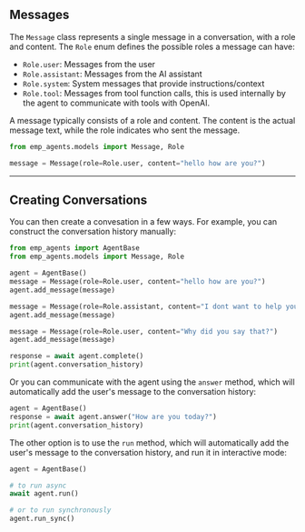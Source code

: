 ## Messages

The `Message` class represents a single message in a conversation, with a role and content. The `Role` enum defines the possible roles a message can have:

- `Role.user`: Messages from the user
- `Role.assistant`: Messages from the AI assistant
- `Role.system`: System messages that provide instructions/context
- `Role.tool`: Messages from tool function calls, this is used internally by the agent to communicate with tools with OpenAI.

A message typically consists of a role and content. The content is the actual message text, while the role indicates who sent the message.

```python
from emp_agents.models import Message, Role

message = Message(role=Role.user, content="hello how are you?")
```

---

## Creating Conversations

You can then create a convesation in a few ways.  For example, you can construct the conversation history manually:

```python
from emp_agents import AgentBase
from emp_agents.models import Message, Role

agent = AgentBase()
message = Message(role=Role.user, content="hello how are you?")
agent.add_message(message)

message = Message(role=Role.assistant, content="I dont want to help you!")
agent.add_message(message)

message = Message(role=Role.user, content="Why did you say that?")
agent.add_message(message)

response = await agent.complete()
print(agent.conversation_history)
```

Or you can communicate with the agent using the `answer` method, which will automatically add the user's message to the conversation history:

```python
agent = AgentBase()
response = await agent.answer("How are you today?")
print(agent.conversation_history)
```

The other option is to use the `run` method, which will automatically add the user's message to the conversation history, and run it in interactive mode:

```python
agent = AgentBase()

# to run async
await agent.run()

# or to run synchronously
agent.run_sync()
```
